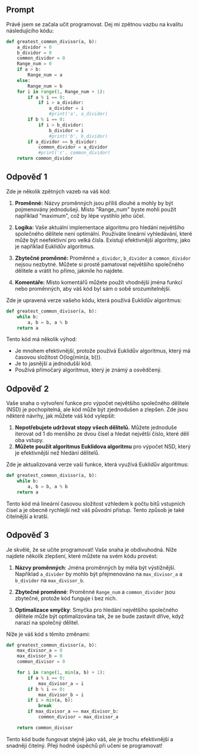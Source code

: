 ## Prompt

Právě jsem se začala učit programovat. Dej mi zpětnou vazbu na kvalitu následujícího kódu:

```python
def greatest_common_divisor(a, b):
    a_dividor = 0
    b_dividor = 0
    common_dividor = 0
    Range_num = 0
    if a > b:
        Range_num = a
    else:
        Range_num = b
    for i in range(1, Range_num + 1):
        if a % i == 0:
            if i > a_dividor:
                a_dividor = i
                #print('a', a_dividor)
        if b % i == 0:
            if i > b_dividor:
                b_dividor = i
                #print('b', b_dividor)
        if a_dividor == b_dividor:
            common_dividor = a_dividor
            #print('c', common_dividor)
    return common_dividor
```

## Odpověď 1

Zde je několik zpětných vazeb na váš kód:

1. **Proměnné:** Názvy proměnných jsou příliš dlouhé a mohly by být pojmenovány jednodušeji. Místo "Range_num" byste mohli použít například "maximum", což by lépe vystihlo jeho účel.

2. **Logika:** Vaše aktuální implementace algoritmu pro hledání největšího společného dělitele není optimální. Používáte lineární vyhledávání, které může být neefektivní pro velká čísla. Existují efektivnější algoritmy, jako je například Euklidův algoritmus.

3. **Zbytečné proměnné:** Proměnné `a_dividor`, `b_dividor` a `common_dividor` nejsou nezbytné. Můžete si prostě pamatovat největšího společného dělitele a vrátit ho přímo, jakmile ho najdete.

4. **Komentáře:** Místo komentářů můžete použít vhodnější jména funkcí nebo proměnných, aby váš kód byl sám o sobě srozumitelnější.

Zde je upravená verze vašeho kódu, která používá Euklidův algoritmus:

```python
def greatest_common_divisor(a, b):
    while b:
        a, b = b, a % b
    return a
```

Tento kód má několik výhod:

- Je mnohem efektivnější, protože používá Euklidův algoritmus, který má časovou složitost O(log(min(a, b))).
- Je to jasnější a jednodušší kód.
- Používá přímočarý algoritmus, který je známý a osvědčený.

## Odpověď 2

Vaše snaha o vytvoření funkce pro výpočet největšího společného dělitele (NSD) je pochopitelná, ale kód může být zjednodušen a zlepšen. Zde jsou některé návrhy, jak můžete váš kód vylepšit:

1. **Nepotřebujete udržovat stopy všech dělitelů.** Můžete jednoduše iterovat od 1 do menšího ze dvou čísel a hledat největší číslo, které dělí oba vstupy.
2. **Můžete použít algoritmus Euklidova algoritmu** pro výpočet NSD, který je efektivnější než hledání dělitelů.

Zde je aktualizovaná verze vaší funkce, která využívá Euklidův algoritmus:

```python
def greatest_common_divisor(a, b):
    while b:
        a, b = b, a % b
    return a
```

Tento kód má lineární časovou složitost vzhledem k počtu bitů vstupních čísel a je obecně rychlejší než váš původní přístup. Tento způsob je také čitelnější a kratší.

## Odpověď 3

Je skvělé, že se učíte programovat! Vaše snaha je obdivuhodná. Níže najdete několik zlepšení, které můžete na svém kódu provést:

1. **Názvy proměnných**: Jména proměnných by měla být výstižnější. Například `a_divider` by mohlo být přejmenováno na `max_divisor_a` a `b_divider` na `max_divisor_b`.

2. **Zbytečné proměnné**: Proměnné `Range_num` a `common_divider` jsou zbytečné, protože kód funguje i bez nich.

3. **Optimalizace smyčky**: Smyčka pro hledání největšího společného dělitele může být optimalizována tak, že se bude zastavit dříve, když narazí na společný dělitel.

Níže je váš kód s těmito změnami:

```python
def greatest_common_divisor(a, b):
    max_divisor_a = 0
    max_divisor_b = 0
    common_divisor = 0

    for i in range(1, min(a, b) + 1):
        if a % i == 0:
            max_divisor_a = i
        if b % i == 0:
            max_divisor_b = i
        if i > min(a, b):
            break
        if max_divisor_a == max_divisor_b:
            common_divisor = max_divisor_a

    return common_divisor
```

Tento kód bude fungovat stejně jako váš, ale je trochu efektivnější a snadněji čitelný. Přeji hodně úspěchů při učení se programovat!
